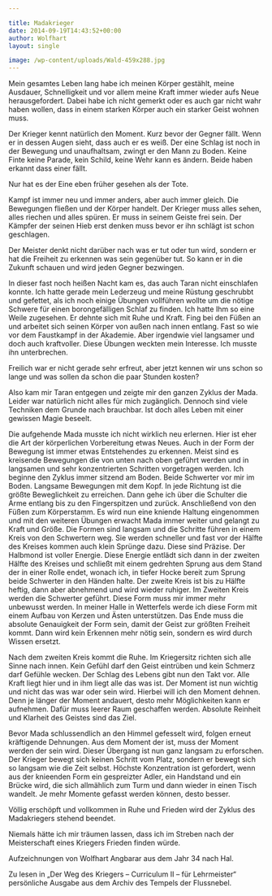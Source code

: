 ```yaml
---

title: Madakrieger
date: 2014-09-19T14:43:52+00:00
author: Wolfhart
layout: single

image: /wp-content/uploads/Wald-459x288.jpg
---
```

Mein gesamtes Leben lang habe ich meinen Körper gestählt, meine Ausdauer, Schnelligkeit und vor allem meine Kraft immer wieder aufs Neue herausgefordert. Dabei habe ich nicht gemerkt oder es auch gar nicht wahr haben wollen, dass in einem starken Körper auch ein starker Geist wohnen muss.
  
Der Krieger kennt natürlich den Moment. Kurz bevor der Gegner fällt. Wenn er in dessen Augen sieht, dass auch er es weiß. Der eine Schlag ist noch in der Bewegung und unaufhaltsam, zwingt er den Mann zu Boden. Keine Finte keine Parade, kein Schild, keine Wehr kann es ändern. Beide haben erkannt dass einer fällt.

Nur hat es der Eine eben früher gesehen als der Tote.

Kampf ist immer neu und immer anders, aber auch immer gleich. Die Bewegungen fließen und der Körper handelt. Der Krieger muss alles sehen, alles riechen und alles spüren. Er muss in seinem Geiste frei sein. Der Kämpfer der seinen Hieb erst denken muss bevor er ihn schlägt ist schon geschlagen.
  
Der Meister denkt nicht darüber nach was er tut oder tun wird, sondern er hat die Freiheit zu erkennen was sein gegenüber tut. So kann er in die Zukunft schauen und wird jeden Gegner bezwingen.
  
In dieser fast noch heißen Nacht kam es, das auch Taran nicht einschlafen konnte. Ich hatte gerade mein Lederzeug und meine Rüstung geschrubbt und gefettet, als ich noch einige Übungen vollführen wollte um die nötige Schwere für einen borongefälligen Schlaf zu finden. Ich hatte Ihm so eine Weile zugesehen. Er dehnte sich mit Ruhe und Kraft. Fing bei den Füßen an und arbeitet sich seinen Körper von außen nach innen entlang. Fast so wie vor dem Faustkampf in der Akademie. Aber irgendwie viel langsamer und doch auch kraftvoller. Diese Übungen weckten mein Interesse. Ich musste ihn unterbrechen.
  
Freilich war er nicht gerade sehr erfreut, aber jetzt kennen wir uns schon so lange und was sollen da schon die paar Stunden kosten?
  
Also kam mir Taran entgegen und zeigte mir den ganzen Zyklus der Mada. Leider war natürlich nicht alles für mich zugänglich. Dennoch sind viele Techniken dem Grunde nach brauchbar. Ist doch alles Leben mit einer gewissen Magie beseelt.

Die aufgehende Mada musste ich nicht wirklich neu erlernen. Hier ist eher die Art der körperlichen Vorbereitung etwas Neues. Auch in der Form der Bewegung ist immer etwas Entstehendes zu erkennen. Meist sind es kreisende Bewegungen die von unten nach oben geführt werden und in langsamen und sehr konzentrierten Schritten vorgetragen werden. Ich beginne den Zyklus immer sitzend am Boden. Beide Schwerter vor mir im Boden. Langsame Bewegungen mit dem Kopf. In jede Richtung ist die größte Beweglichkeit zu erreichen. Dann gehe ich über die Schulter die Arme entlang bis zu den Fingerspitzen und zurück. Anschließend von den Füßen zum Körperstamm. Es wird nun eine kniende Haltung eingenommen und mit den weiteren Übungen erwacht Mada immer weiter und gelangt zu Kraft und Größe. Die Formen sind langsam und die Schritte führen in einem Kreis von den Schwertern weg. Sie werden schneller und fast vor der Hälfte des Kreises kommen auch klein Sprünge dazu. Diese sind Präzise. Der Halbmond ist voller Energie. Diese Energie entlädt sich dann in der zweiten Hälfte des Kreises und schließt mit einem gedrehten Sprung aus dem Stand der in einer Rolle endet, wonach ich, in tiefer Hocke bereit zum Sprung beide Schwerter in den Händen halte. Der zweite Kreis ist bis zu Hälfte heftig, dann aber abnehmend und wird wieder ruhiger. Im Zweiten Kreis werden die Schwerter geführt. Diese Form muss mir immer mehr unbewusst werden. In meiner Halle in Wetterfels werde ich diese Form mit einem Aufbau von Kerzen und Ästen unterstützen. Das Ende muss die absolute Genauigkeit der Form sein, damit der Geist zur größten Freiheit kommt. Dann wird kein Erkennen mehr nötig sein, sondern es wird durch Wissen ersetzt.

Nach dem zweiten Kreis kommt die Ruhe. Im Kriegersitz richten sich alle Sinne nach innen. Kein Gefühl darf den Geist eintrüben und kein Schmerz darf Gefühle wecken. Der Schlag des Lebens gibt nun den Takt vor. Alle Kraft liegt hier und in ihm liegt alle das was ist. Der Moment ist nun wichtig und nicht das was war oder sein wird. Hierbei will ich den Moment dehnen. Denn je länger der Moment andauert, desto mehr Möglichkeiten kann er aufnehmen. Dafür muss leerer Raum geschaffen werden. Absolute Reinheit und Klarheit des Geistes sind das Ziel.

Bevor Mada schlussendlich an den Himmel gefesselt wird, folgen erneut kräftigende Dehnungen. Aus dem Moment der ist, muss der Moment werden der sein wird. Dieser Übergang ist nun ganz langsam zu erforschen. Der Krieger bewegt sich keinen Schritt vom Platz, sondern er bewegt sich so langsam wie die Zeit selbst. Höchste Konzentration ist gefordert, wenn aus der knieenden Form ein gespreizter Adler, ein Handstand und ein Brücke wird, die sich allmählich zum Turm und dann wieder in einen Tisch wandelt. Je mehr Momente gefasst werden können, desto besser.
  
Völlig erschöpft und vollkommen in Ruhe und Frieden wird der Zyklus des Madakriegers stehend beendet.
  
Niemals hätte ich mir träumen lassen, dass ich im Streben nach der Meisterschaft eines Kriegers Frieden finden würde.

Aufzeichnungen von Wolfhart Angbarar aus dem Jahr 34 nach Hal.

Zu lesen in „Der Weg des Kriegers &#8211; Curriculum II &#8211; für Lehrmeister&#8220; persönliche Ausgabe aus dem Archiv des Tempels der Flussnebel.